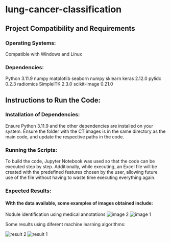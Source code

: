 # lung-cancer-classification

## Project Compatibility and Requirements

### Operating Systems:

Compatible with Windows and Linux

### Dependencies:

Python 3.11.9
numpy
matplotlib
seaborn
numpy
sklearn
keras 2.12.0
pylidc 0.2.3
radiomics
SimpleITK 2.3.0
scikit-image 0.21.0

## Instructions to Run the Code:

### Installation of Dependencies:

Ensure Python 3.11.9 and the other dependencies are installed on your system.
Ensure the folder with the CT images is in the same directory as the main code, and update the respective paths in the code.

### Running the Scripts:
To build the code, Jupyter Notebook was used so that the code can be executed step by step. Additionally, while executing, an Excel file will be created with the predefined features chosen by the user, allowing future use of the file without having to waste time executing everything again.

### Expected Results:

#### With the data available, some examples of images obtained include:
Nodule identification using medical annotations
![image 2](https://github.com/user-attachments/assets/1a26fd65-8934-4a72-9039-a9848e56a8f2)
![image 1](https://github.com/user-attachments/assets/0146b37f-493b-4bb0-98d9-d3e5077fda48)

Some results using diferent machine learning algorithms:

![result 2](https://github.com/user-attachments/assets/79ca9f92-8601-48f8-aaaa-da3c3ca2d959)
![result 1](https://github.com/user-attachments/assets/46327d76-3bd8-4119-a513-36f6fbd90913)





